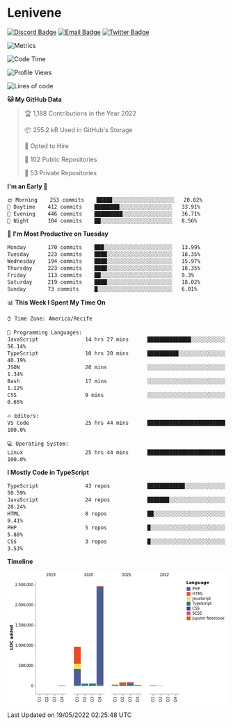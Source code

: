 # Lenivene

[![Discord Badge](https://img.shields.io/badge/-Lenivene%230715-black?style=flat-square&logo=Discord&logoColor=white)](http://discord.com/)
[![Email Badge](https://img.shields.io/badge/-lenivene@msn.com-black?style=flat-square&logo=Gmail&logoColor=white&link=mailto:lenivene@msn.com)](mailto:lenivene@msn.com)
[![Twitter Badge](https://img.shields.io/badge/-@enevinel-black?style=flat-square&logo=twitter&logoColor=white&link=https://twitter.com/enevinel)](https://twitter.com/enevinel)

<!-- https://github-readme-stats.vercel.app/api?username=lenivene&show_icons=true -->

<img src="https://metrics.lecoq.io/lenivene?template=classic&config.timezone=America%2FRecife" alt="Metrics" />

<!--START_SECTION:waka-->
![Code Time](http://img.shields.io/badge/Code%20Time-257%20hrs%2026%20mins-blue)

![Profile Views](http://img.shields.io/badge/Profile%20Views-4-blue)

![Lines of code](https://img.shields.io/badge/From%20Hello%20World%20I%27ve%20Written-4%20Million%20lines%20of%20code-blue)

**🐱 My GitHub Data** 

> 🏆 1,188 Contributions in the Year 2022
 > 
> 📦 255.2 kB Used in GitHub's Storage 
 > 
> 💼 Opted to Hire
 > 
> 📜 102 Public Repositories 
 > 
> 🔑 53 Private Repositories  
 > 
**I'm an Early 🐤** 

```text
🌞 Morning    253 commits    █████░░░░░░░░░░░░░░░░░░░░   20.82% 
🌆 Daytime    412 commits    ████████░░░░░░░░░░░░░░░░░   33.91% 
🌃 Evening    446 commits    █████████░░░░░░░░░░░░░░░░   36.71% 
🌙 Night      104 commits    ██░░░░░░░░░░░░░░░░░░░░░░░   8.56%

```
📅 **I'm Most Productive on Tuesday** 

```text
Monday       170 commits    ███░░░░░░░░░░░░░░░░░░░░░░   13.99% 
Tuesday      223 commits    ████░░░░░░░░░░░░░░░░░░░░░   18.35% 
Wednesday    194 commits    ████░░░░░░░░░░░░░░░░░░░░░   15.97% 
Thursday     223 commits    ████░░░░░░░░░░░░░░░░░░░░░   18.35% 
Friday       113 commits    ██░░░░░░░░░░░░░░░░░░░░░░░   9.3% 
Saturday     219 commits    ████░░░░░░░░░░░░░░░░░░░░░   18.02% 
Sunday       73 commits     █░░░░░░░░░░░░░░░░░░░░░░░░   6.01%

```


📊 **This Week I Spent My Time On** 

```text
⌚︎ Time Zone: America/Recife

💬 Programming Languages: 
JavaScript               14 hrs 27 mins      ██████████████░░░░░░░░░░░   56.14% 
TypeScript               10 hrs 20 mins      ██████████░░░░░░░░░░░░░░░   40.19% 
JSON                     20 mins             ░░░░░░░░░░░░░░░░░░░░░░░░░   1.34% 
Bash                     17 mins             ░░░░░░░░░░░░░░░░░░░░░░░░░   1.12% 
CSS                      9 mins              ░░░░░░░░░░░░░░░░░░░░░░░░░   0.65%

🔥 Editors: 
VS Code                  25 hrs 44 mins      █████████████████████████   100.0%

💻 Operating System: 
Linux                    25 hrs 44 mins      █████████████████████████   100.0%

```

**I Mostly Code in TypeScript** 

```text
TypeScript               43 repos            ████████████░░░░░░░░░░░░░   50.59% 
JavaScript               24 repos            ███████░░░░░░░░░░░░░░░░░░   28.24% 
HTML                     8 repos             ██░░░░░░░░░░░░░░░░░░░░░░░   9.41% 
PHP                      5 repos             █░░░░░░░░░░░░░░░░░░░░░░░░   5.88% 
CSS                      3 repos             █░░░░░░░░░░░░░░░░░░░░░░░░   3.53%

```


**Timeline**

![Chart not found](https://raw.githubusercontent.com/lenivene/lenivene/master/charts/bar_graph.png) 


 Last Updated on 19/05/2022 02:25:48 UTC
<!--END_SECTION:waka-->